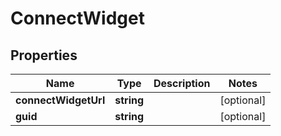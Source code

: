 # ConnectWidget

## Properties
Name | Type | Description | Notes
------------ | ------------- | ------------- | -------------
**connectWidgetUrl** | **string** |  | [optional] 
**guid** | **string** |  | [optional] 


